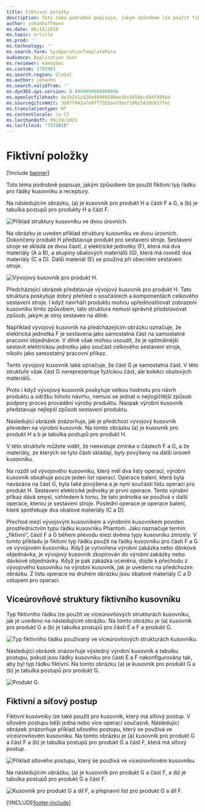 ```yaml
---
title: Fiktivní položky
description: Toto téma podrobně popisuje, jakým způsobem lze použít fiktivní typ řádku pro řádky kusovníku a receptury v aplikaci Dynamics 365 Supply Chain Management.
author: johanhoffmann
ms.date: 06/15/2018
ms.topic: article
ms.prod: ''
ms.technology: ''
ms.search.form: SysOperationTemplateForm
audience: Application User
ms.reviewer: kamaybac
ms.custom: 1705903
ms.search.region: Global
ms.author: johanho
ms.search.validfrom: ''
ms.dyn365.ops.version: 8.0999999999999996
ms.openlocfilehash: 8e1b241c826e89909590ae16c8458bc49df995bd
ms.sourcegitcommit: 3b87f042a7e97f72b5aa73bef186c5426b937fec
ms.translationtype: HT
ms.contentlocale: cs-CZ
ms.lasthandoff: 09/29/2021
ms.locfileid: "7572810"
---
```

# <a name="phantom-items"></a>Fiktivní položky

[!include [banner](../includes/banner.md)]

Toto téma podrobně popisuje, jakým způsobem lze použít fiktivní typ řádku pro řádky kusovníku a receptury.

Na následujícím obrázku, (a) je kusovník pro produkt H a části F a G, a (b) je tabulka postupů pro produkty H a část F.

![Příklad struktury kusovníku ve dvou úrovních.](media/product-H-part-F.png)

Na obrázku je uveden příklad struktury kusovníku ve dvou úrovních. Dokončený produkt H představuje produkt pro sestavení stroje. Sestavení stroje se skládá ze dvou částí, z elektrické jednotky (F), která má dva materiály (A a B), a skupiny obalových materiálů (G), která má rovněž dva materiály (C a D). Další materiál (E) se používá při obecném sestavení stroje.

![Vývojový kusovník pro produkt H.](media/product-H-part-B.png)

Předcházející obrázek představuje vývojový kusovník pro produkt H. Tato struktura poskytuje dobrý přehled o součástech a komponentách celkového sestavení stroje. I když návrháři produktu mohou upřednostňovat zobrazení kusovníku tímto způsobem, tato struktura nemusí správně představovat způsob, jakým je stroj sestaven na dílně.

Například vývojový kusovník na předcházejícím obrázku označuje, že elektrická jednotka F je sestavena jako samostatná část na samostatné pracovní objednávce. V dílně však mohou usoudit, že je optimálnější sestavit elektrickou jednotku jako součást celkového sestavení stroje, nikoliv jako samostatný pracovní příkaz.

Tento vývojový kusovník také označuje, že část G je samostatná část. V této struktuře však část G nereprezentuje fyzickou část, ale kolekci obalových materiálů.

Proto i když vývojový kusovník poskytuje velkou hodnotu pro návrh produktu a údržbu tohoto návrhu, nemusí se jednat o nejlogičtější způsob podpory proces provádění výroby produktu. Naopak výrobní kusovník představuje nejlepší způsob sestavení produktu.

Následující obrázek znázorňuje, jak je předchozí vývojový kusovník převeden na výrobní kusovník. Na tomto obrázku (a) je kusovník pro produkt H a b je tabulka postupů pro produkt H.

V této struktuře můžete vidět, že neexistuje zmínka o částech F a G, a že materiály, ze kterých se tyto části skládají, byly povýšeny na další úroveň kusovníku.

Na rozdíl od vývojového kusovníku, který měl dva listy operací, výrobní kusovník obsahuje pouze jeden list operací. Operace balení, která byla navázána na část G, byla také povýšena a je nyní součástí listu operací pro produkt H. Sestavení elektrické jednotky je první operace. Tento výrobní příkaz dává smysl, vzhledem k tomu, že tato jednotka se používá v další operace, kterou je sestavení stroje. Poslední operace je operace balení, které spotřebuje dva obalové materiály (C a D).

Přechod mezi vývojovým kusovníkem a výrobním kusovníkem povolen prostřednictvím typu řádku kusovníku Phantom. Jako naznačuje termín „fiktivní“, části F a G během převodu mezi dvěma typy kusovníku zmizely. V tomto příkladu je fiktivní typ řádku použit na řádky kusovníku pro části F a G ve vývojovém kusovníku. Když je vytvořena výrobní zakázka nebo dávková objednávka, je vývojový kusovník zkopírován do výrobní zakázky nebo dávkové objednávky. Když je pak zakázka oceněna, dojde k přechodu z vývojového kusovníku na výrobní kusovník, jak je uvedeno na předchozím obrázku. Z listu operace na druhém obrázku jsou obalové materiály C a D vstupem pro operaci.

## <a name="multilevel-phantom-bom-structures"></a>Víceúrovňové struktury fiktivního kusovníku

Typ fiktivního řádku lze použít ve víceúrovňových strukturách kusovníku, jak je uvedeno na následujícím obrázku. Na tomto obrázku je (a) kusovník pro produkt G a (b) je tabulka postupů pro části E a F a produkt G.

![Typ fiktivního řádku používaný ve víceúrovňových strukturách kusovníku.](media/product-G-route-sheet-G.png)

Následující obrázek znázorňuje výsledný výrobní kusovník a tabulku postupu, pokud jsou řádky kusovníku pro části E a F nakonfigurovány tak, aby byl typ řádku fiktivní. Na tomto obrázku (a) je kusovník pro produkt G a (b) je tabulka postupů pro produkt G.

![Produkt G.](media/product-G.png)

## <a name="phantom-and-route-network"></a>Fiktivní a síťový postup

Fiktivní kusovníky lze také použít pro kusovník, který má síťový postup. V síťovém postupu běží jedna nebo více operací současně. Následující obrázek znázorňuje příklad síťového postupu, který se používá ve víceúrovňovém kusovníku. Na tomto obrázku je (a) kusovník pro produkt G a část F a (b) je tabulka postupů pro produkt G a část F, která má síťový postup.

![Příklad síťového postupu, který se používá ve víceúrovňovém kusovníku.](media/product-G-part-F.png)

Na následujícím obrázku, (a) je kusovník pro produkt G a část F, a (b) je tabulka postupů pro produkt G a část F.

![Kusovník pro produkt G a díl F, a přepravní list pro produkt G a díl F.](media/product-G-part-F-with-route-sheet.png)


[!INCLUDE[footer-include](../../includes/footer-banner.md)]